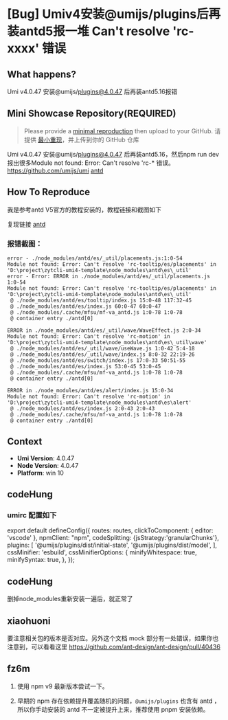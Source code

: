 # [Bug] Umiv4安装@umijs/plugins后再装antd5报一堆 Can't resolve 'rc-xxxx' 错误

<!--
感谢您向我们反馈问题，为了高效的解决问题，我们期望你能提供以下信息：
-->

## What happens?

Umi v4.0.47 安装@umijs/plugins@4.0.47 后再装antd5.16报错

## Mini Showcase Repository(REQUIRED)

> Please provide a [minimal reproduction](https://stackoverflow.com/help/minimal-reproducible-example) then upload to your GitHub. 请提供 [最小重现](https://stackoverflow.com/help/minimal-reproducible-example)，并上传到你的 GitHub 仓库

Umi v4.0.47 安装@umijs/plugins@4.0.47 后再装antd5.16，然后npm run dev 报出很多Module not found: Error: Can't resolve 'rc-\* 错误。
https://github.com/umijs/umi
[antd](https://ant.design/docs/react/practical-projects-cn)

## How To Reproduce

我是参考antd V5官方的教程安装的，教程链接和截图如下

复现链接
[antd](https://ant.design/docs/react/practical-projects-cn)

### 报错截图：

```
error - ./node_modules/antd/es/_util/placements.js:1:0-54
Module not found: Error: Can't resolve 'rc-tooltip/es/placements' in 'D:\project\zytcli-umi4-template\node_modules\antd\es\_util'
error - Error: ERROR in ./node_modules/antd/es/_util/placements.js 1:0-54
Module not found: Error: Can't resolve 'rc-tooltip/es/placements' in 'D:\project\zytcli-umi4-template\node_modules\antd\es\_util'
 @ ./node_modules/antd/es/tooltip/index.js 15:0-48 117:32-45
 @ ./node_modules/antd/es/index.js 60:0-47 60:0-47
 @ ./node_modules/.cache/mfsu/mf-va_antd.js 1:0-78 1:0-78
 @ container entry ./antd[0]

ERROR in ./node_modules/antd/es/_util/wave/WaveEffect.js 2:0-34
Module not found: Error: Can't resolve 'rc-motion' in 'D:\project\zytcli-umi4-template\node_modules\antd\es\_util\wave'
 @ ./node_modules/antd/es/_util/wave/useWave.js 1:0-42 5:4-18
 @ ./node_modules/antd/es/_util/wave/index.js 8:0-32 22:19-26
 @ ./node_modules/antd/es/switch/index.js 17:0-33 50:51-55
 @ ./node_modules/antd/es/index.js 53:0-45 53:0-45
 @ ./node_modules/.cache/mfsu/mf-va_antd.js 1:0-78 1:0-78
 @ container entry ./antd[0]

ERROR in ./node_modules/antd/es/alert/index.js 15:0-34
Module not found: Error: Can't resolve 'rc-motion' in 'D:\project\zytcli-umi4-template\node_modules\antd\es\alert'
 @ ./node_modules/antd/es/index.js 2:0-43 2:0-43
 @ ./node_modules/.cache/mfsu/mf-va_antd.js 1:0-78 1:0-78
 @ container entry ./antd[0]
```

## Context

- **Umi Version**: 4.0.47
- **Node Version**: 4.0.47
- **Platform**: win 10

## codeHung

### umirc 配置如下

export default defineConfig({
routes: routes,
clickToComponent: { editor: 'vscode' },
npmClient: "npm",
codeSplitting: {jsStrategy:'granularChunks'},
plugins: [
'@umijs/plugins/dist/initial-state',
'@umijs/plugins/dist/model',
],
cssMinifier: 'esbuild',
cssMinifierOptions: {
minifyWhitespace: true,
minifySyntax: true,
},
});

## codeHung

删掉node_modules重新安装一遍后，就正常了

## xiaohuoni

要注意相关包的版本是否对应。另外这个文档 mock 部分有一处错误，如果你也注意到，可以看看这里 https://github.com/ant-design/ant-design/pull/40436

## fz6m

1. 使用 npm v9 最新版本尝试一下。

2. 早期的 npm 存在依赖提升覆盖随机的问题，`@umijs/plugins` 也含有 antd ，所以你手动安装的 antd 不一定被提升上来，推荐使用 pnpm 安装依赖。
